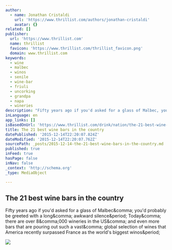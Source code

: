 ```yaml
---
author:
  - name: Jonathan Cristaldi
    url: 'https://www.thrillist.com/authors/jonathan-cristaldi'
    avatar: {}
related: []
publisher:
  url: 'https://www.thrillist.com'
  name: thrillist
  favicon: 'https://www.thrillist.com/thrillist_favicon.png'
  domain: www.thrillist.com
keywords:
  - wine
  - malbec
  - winos
  - senile
  - wine-bar
  - friuli
  - uncorking
  - grandpa
  - napa
  - wineries
description: "Fifty years ago if you'd asked for a glass of Malbec, you'd probably be greeted with a long, awkward silence. Today, there are over 8,000 wineries in the US, and even more bars that are pouring out such a vast, global selection of wines that America recently surpassed France as the world's biggest winos."
inLanguage: en
app_links: []
isBasedOnUrl: 'https://www.thrillist.com/drink/nation/the-21-best-wine-bars-in-the-country'
title: The 21 best wine bars in the country
datePublished: '2015-12-14T22:20:07.824Z'
dateModified: '2015-12-14T22:20:07.762Z'
sourcePath: _posts/2015-12-14-the-21-best-wine-bars-in-the-country.md
published: true
inFeed: true
hasPage: false
inNav: false
_context: 'http://schema.org'
_type: MediaObject

---
```

<article style=""><h1>The 21 best wine bars in the country</h1><p>Fifty years ago if you'd asked for a glass of Malbec&amp;comma; you'd probably be greeted with a long&amp;comma; awkward silence&amp;period; Today&amp;comma; there are over 8&amp;comma;000 wineries in the US&amp;comma; and even more bars that are pouring out such a vast&amp;comma; global selection of wines that America recently surpassed France as the world's biggest winos&amp;period;</p><img src="http://assets3.thrillist.com/v1/image/1312071/size/tmg-facebook_share" /></article>